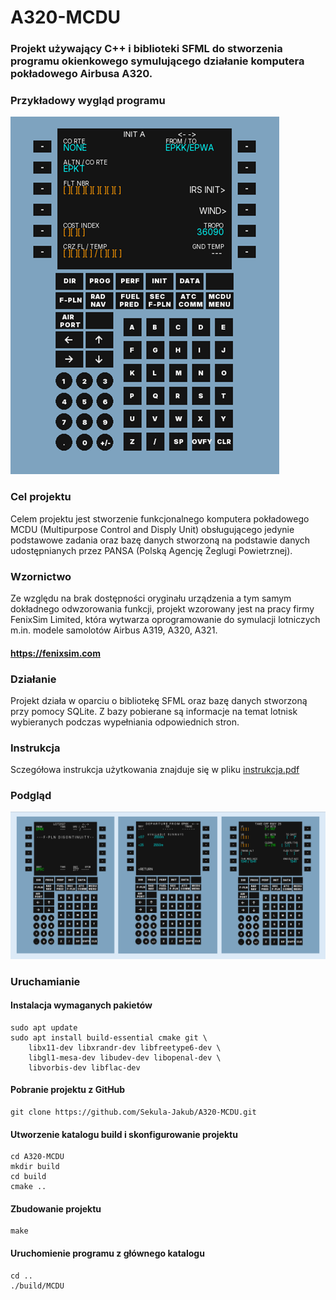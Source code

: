 # A320-MCDU
### Projekt używający C++ i biblioteki SFML do stworzenia programu okienkowego symulującego działanie komputera pokładowego Airbusa A320.
### Przykładowy wygląd programu
![obrazek1](Readme_images/Obraz7.png)
### Cel projektu
Celem projektu jest stworzenie funkcjonalnego komputera pokładowego MCDU 
(Multipurpose Control and Disply Unit) obsługującego jedynie podstawowe zadania 
oraz bazę danych stworzoną na podstawie danych udostępnianych przez PANSA 
(Polską Agencję Żeglugi Powietrznej).

### Wzornictwo
Ze względu na brak dostępności oryginału urządzenia a tym samym dokładnego 
odwzorowania funkcji, projekt wzorowany jest na pracy firmy FenixSim Limited,
która wytwarza oprogramowanie do symulacji lotniczych m.in. modele samolotów
Airbus A319, A320, A321. 
#### https://fenixsim.com

### Działanie 
Projekt działa w oparciu o bibliotekę SFML oraz bazę danych stworzoną przy 
pomocy SQLite. Z bazy pobierane są informacje na temat lotnisk wybieranych
podczas wypełniania odpowiednich stron.


### Instrukcja
Sczegółowa instrukcja użytkowania znajduje się w pliku [instrukcja.pdf](instrukcja.pdf)

### Podgląd 
![obrazek2](Readme_images/Obraz6.png)

### Uruchamianie
#### Instalacja wymaganych pakietów
```
sudo apt update
sudo apt install build-essential cmake git \
    libx11-dev libxrandr-dev libfreetype6-dev \
    libgl1-mesa-dev libudev-dev libopenal-dev \
    libvorbis-dev libflac-dev
```

#### Pobranie projektu z GitHub
```
git clone https://github.com/Sekula-Jakub/A320-MCDU.git
```

#### Utworzenie katalogu build i skonfigurowanie projektu
```
cd A320-MCDU
mkdir build
cd build
cmake ..
```

#### Zbudowanie projektu
```
make
```

#### Uruchomienie programu z głównego katalogu
```
cd ..
./build/MCDU
```
